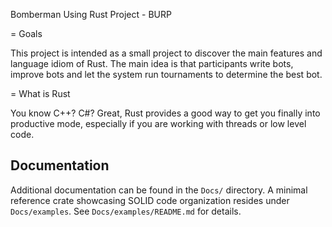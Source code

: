 Bomberman Using Rust Project - BURP

= Goals

This project is intended as a small project to discover the main features and language idiom of Rust. The main idea is 
that participants write bots, improve bots and let the system run tournaments to determine the best bot.

= What is Rust

You know C++? C#? Great, Rust provides a good way to get you finally into productive mode, especially if you are working with threads or low level code.

## Documentation

Additional documentation can be found in the `Docs/` directory. A minimal
reference crate showcasing SOLID code organization resides under
`Docs/examples`. See `Docs/examples/README.md` for details.

